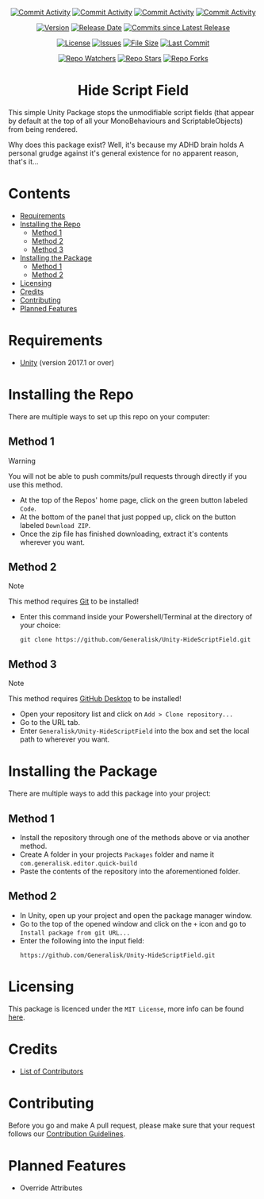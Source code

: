 <div align="center">
  
  [![Commit Activity](https://img.shields.io/github/commit-activity/w/Generalisk/Unity-HideScriptField)](https://github.com/Generalisk/Unity-HideScriptField)
  [![Commit Activity](https://img.shields.io/github/commit-activity/m/Generalisk/Unity-HideScriptField)](https://github.com/Generalisk/Unity-HideScriptField)
  [![Commit Activity](https://img.shields.io/github/commit-activity/y/Generalisk/Unity-HideScriptField)](https://github.com/Generalisk/Unity-HideScriptField)
  [![Commit Activity](https://img.shields.io/github/commit-activity/t/Generalisk/Unity-HideScriptField)](https://github.com/Generalisk/Unity-HideScriptField)
  
  [![Version](https://img.shields.io/github/v/release/Generalisk/Unity-HideScriptField)](https://github.com/Generalisk/Unity-HideScriptField/releases/latest)
  [![Release Date](https://img.shields.io/github/release-date/Generalisk/Unity-HideScriptField)](https://github.com/Generalisk/Unity-HideScriptField/releases/latest)
  [![Commits since Latest Release](https://img.shields.io/github/commits-since/Generalisk/Unity-HideScriptField/latest)](https://github.com/Generalisk/Unity-HideScriptField/releases/latest)
  
  [![License](https://img.shields.io/github/license/Generalisk/Unity-HideScriptField)](https://github.com/Generalisk/Unity-HideScriptField/blob/main/LICENSE)
  [![Issues](https://img.shields.io/github/issues/Generalisk/Unity-HideScriptField)](https://github.com/Generalisk/Unity-HideScriptField/issues)
  [![File Size](https://img.shields.io/github/repo-size/Generalisk/Unity-HideScriptField)](https://github.com/Generalisk/Unity-HideScriptField)
  [![Last Commit](https://img.shields.io/github/last-commit/Generalisk/Unity-HideScriptField)](https://github.com/Generalisk/Unity-HideScriptField)
  
  [![Repo Watchers](https://img.shields.io/github/watchers/Generalisk/Unity-HideScriptField)](https://github.com/Generalisk/Unity-HideScriptField)
  [![Repo Stars](https://img.shields.io/github/stars/Generalisk/Unity-HideScriptField)](https://github.com/Generalisk/Unity-HideScriptField)
  [![Repo Forks](https://img.shields.io/github/forks/Generalisk/Unity-HideScriptField)](https://github.com/Generalisk/Unity-HideScriptField)
</div>

<div align="center">
  
  # Hide Script Field
</div>

This simple Unity Package stops the unmodifiable script fields (that appear by default at the top of all your MonoBehaviours and ScriptableObjects) from being rendered.

Why does this package exist? Well, it's because my ADHD brain holds A personal grudge against it's general existence for no apparent reason, that's it...

# Contents
- [Requirements](#requirements)
- [Installing the Repo](#installing-the-repo)
  - [Method 1](#method-1)
  - [Method 2](#method-2)
  - [Method 3](#method-3)
- [Installing the Package](#installing-the-package)
  - [Method 1](#method-1)
  - [Method 2](#method-2)
- [Licensing](#licensing)
- [Credits](#credits)
- [Contributing](#contributing)
- [Planned Features](#planned-features)

# Requirements
- [Unity](https://unity.com/download) (version 2017.1 or over)

# Installing the Repo
There are multiple ways to set up this repo on your computer:
## Method 1
> [!WARNING]
> You will not be able to push commits/pull requests through directly if you use this method.
- At the top of the Repos' home page, click on the green button labeled `Code`.
- At the bottom of the panel that just popped up, click on the button labeled `Download ZIP`.
- Once the zip file has finished downloading, extract it's contents wherever you want.
## Method 2
> [!NOTE]
> This method requires [Git](https://git-scm.com/downloads) to be installed!
- Enter this command inside your Powershell/Terminal at the directory of your choice:
  ```
  git clone https://github.com/Generalisk/Unity-HideScriptField.git
  ```
## Method 3
> [!NOTE]
> This method requires [GitHub Desktop](https://desktop.github.com/) to be installed!
- Open your repository list and click on `Add > Clone repository...`
- Go to the URL tab.
- Enter `Generalisk/Unity-HideScriptField` into the box and set the local path to wherever you want.

# Installing the Package
There are multiple ways to add this package into your project:
## Method 1
- Install the repository through one of the methods above or via another method.
- Create A folder in your projects `Packages` folder and name it `com.generalisk.editor.quick-build`
- Paste the contents of the repository into the aforementioned folder.
## Method 2
- In Unity, open up your project and open the package manager window.
- Go to the top of the opened window and click on the `+` icon and go to `Install package from git URL...`
- Enter the following into the input field:
  ```
  https://github.com/Generalisk/Unity-HideScriptField.git
  ```

# Licensing
This package is licenced under the `MIT License`, more info can be found [here](../LICENSE).

# Credits
- [List of Contributors](CONTRIBUTORS.md)

# Contributing
Before you go and make A pull request, please make sure that your request follows our [Contribution Guidelines](CONTRIBUTING.md).

# Planned Features
- Override Attributes
